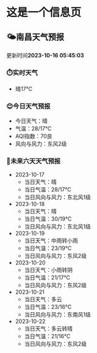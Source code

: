 # 这是一个信息页 
## 🌤️**南昌**天气预报
更新时间**2023-10-16 05:45:03**
### ⏱️实时天气
- 晴17℃
### 😊今日天气预报
- 今日天气：晴
- 气温：28/17℃
- AQI指数：70良
- 风向与风力：东风2级
### 🤩未来六天天气预报
- 2023-10-17
  - 当日天气：晴
  - 当日气温：28/17℃
  - 当日风向与风力：东北风1级
- 2023-10-18
  - 当日天气：晴
  - 当日气温：30/19℃
  - 当日风向与风力：东北风1级
- 2023-10-19
  - 当日天气：中雨转小雨
  - 当日气温：23/19℃
  - 当日风向与风力：东风2级
- 2023-10-20
  - 当日天气：小雨转阴
  - 当日气温：21/17℃
  - 当日风向与风力：东风2级
- 2023-10-21
  - 当日天气：多云
  - 当日气温：23/16℃
  - 当日风向与风力：东南风1级
- 2023-10-22
  - 当日天气：多云转晴
  - 当日气温：21/16℃
  - 当日风向与风力：东风2级

